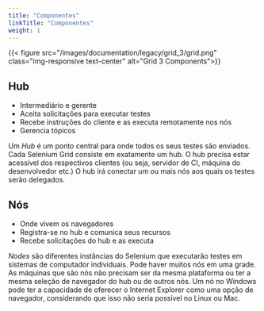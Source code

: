 ```yaml
---
title: "Componentes"
linkTitle: "Componentes"
weight: 1
---
```


{{< figure src="/images/documentation/legacy/grid_3/grid.png" class="img-responsive text-center" alt="Grid 3 Components">}}

## Hub
* Intermediário e gerente
* Aceita solicitações para executar testes
* Recebe instruções do cliente e as executa remotamente nos nós
* Gerencia tópicos

Um _Hub_ é um ponto central para onde todos os seus testes são enviados.
Cada Selenium Grid consiste em exatamente um hub. O hub precisa estar acessível
dos respectivos clientes (ou seja, servidor de CI, máquina do desenvolvedor etc.)
O hub irá conectar um ou mais nós
aos quais os testes serão delegados.

## Nós

* Onde vivem os navegadores
* Registra-se no hub e comunica seus recursos
* Recebe solicitações do hub e as executa

_Nodes_ são diferentes instâncias do Selenium
que executarão testes em sistemas de computador individuais.
Pode haver muitos nós em uma grade.
As máquinas que são nós não precisam ser da mesma plataforma
ou ter a mesma seleção de navegador do hub ou de outros nós.
Um nó no Windows pode ter a capacidade de
oferecer o Internet Explorer como uma opção de navegador,
considerando que isso não seria possível no Linux ou Mac.

